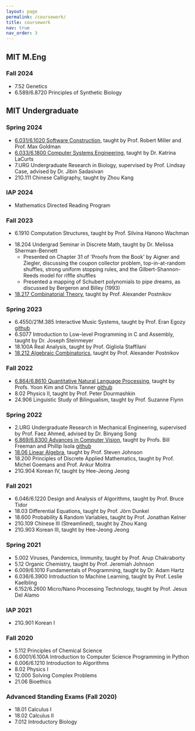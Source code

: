 ```yaml
---
layout: page
permalink: /coursework/
title: coursework
nav: true
nav_order: 3
---
```


## MIT M.Eng
### Fall 2024
* 7.52 Genetics
* 6.589/6.8720 Principles of Synthetic Biology

## MIT Undergraduate
### Spring 2024
* [6.031/6.1020 Software Construction](https://web.mit.edu/6.102/www/sp24/), taught by Prof. Robert Miller and Prof. Max Goldman
* [6.033/6.1800 Computer Systems Engineering](https://web.mit.edu/6.1800/www/), taught by Dr. Katrina LaCurts
* 7.URG Undergraduate Research in Biology, supervised by Prof. Lindsay Case, advised by Dr. Jibin Sadasivan
* 21G.111 Chinese Calligraphy, taught by Zhou Kang

### IAP 2024
* Mathematics Directed Reading Program
  <!-- * Discussing [Parametrized Algorithms](https://books.google.com/books/about/Parameterized_Algorithms.html?id=Frg0CgAAQBAJ&source=kp_book_description), presented on Chapters 2 and 5 with Alek Westover and Tomasz &#x015A;alusarczyk [slides](https://saqzhao.github.io/assets/pdf/DRP_2024_Presentation.pdf) -->

### Fall 2023
* 6.1910 Computation Structures, taught by Prof. Silvina Hanono Wachman
<!-- * [6.867/6.7900 Machine Learning](https://gradml.mit.edu/), taught by Profs. Pulkit Agrawal, Stephen Bates, Tommi Jaakali, Shen Shen [Term Paper](https://saqzhao.github.io/assets/pdf/6_867_Term_Paper.pdf) -->
* 18.204 Undergrad Seminar in Discrete Math, taught by Dr. Melissa Sherman-Bennett
  * Presented on Chapter 31 of 'Proofs from the Book' by Aigner and Ziegler, discussing the coupon collector problem, top-in-at-random shuffles, strong uniform stopping rules, and the Gilbert-Shannon-Reeds model for riffle shuffles
  * Presented a mapping of Schubert polynomials to pipe dreams, as discussed by Bergeron and Billey (1993) 
  <!-- * [Term paper](https://saqzhao.github.io/assets/pdf/18_204-Term-Paper.pdf) studying relationship between pipedreams and bumpless pipedreams -->
* [18.217 Combinatorial Theory](https://math.mit.edu/~apost/courses/18.217/), taught by Prof. Alexander Postnikov

### Spring 2023
* 6.4550/21M.385 Interactive Music Systems, taught by Prof. Eran Egozy [github]((https://github.com/saqzhao/Mirror-of-21m.385))
* 6.S077 Introduction to Low-level Programming in C and Assembly, taught by Dr. Joseph Steinmeyer
* 18.100A Real Analysis, taught by Prof. Gigliola Staffilani
* [18.212 Algebraic Combinatorics](https://math.mit.edu/~apost/courses/18.212_2023/), taught by Prof. Alexander Postnikov

### Fall 2022
* [6.864/6.8610 Quantitative Natural Language Processing](https://mit-6861.github.io/), taught by Profs. Yoon Kim and Chris Tanner [github](https://github.com/saqzhao/Mirror-of-6.8610)
* 8.02 Physics II, taught by Prof. Peter Dourmashkin
* 24.906 Linguistic Study of Bilingualism, taught by Prof. Suzanne Flynn

### Spring 2022
* 2.URG Undergraduate Research in Mechanical Engineering, supervised by Prof. Faez Ahmed, advised by Dr. Binyang Song
* [6.869/6.8300 Advances in Computer Vision](http://6.869.csail.mit.edu/sp22/index.html), taught by Profs. Bill Freeman and Phillip Isola [github](https://github.com/emilyzfliu/vis-sounds)
* [18.06 Linear Algebra](https://github.com/mitmath/1806/tree/spring22), taught by Prof. Steven Johnson
* 18.200 Principles of Discrete Applied Mathematics, taught by Prof. Michel Goemans and Prof. Ankur Moitra
* 21G.904 Korean IV, taught by Hee-Jeong Jeong

### Fall 2021
* 6.046/6.1220 Design and Analysis of Algorithms, taught by Prof. Bruce Tidor
* 18.03 Differential Equations, taught by Prof. Jörn Dunkel
* 18.600 Probability & Random Variables, taught by Prof. Jonathan Kelner
* 21G.109 Chinese III (Streamlined), taught by Zhou Kang
* 21G.903 Korean III, taught by Hee-Jeong Jeong

### Spring 2021
* 5.002 Viruses, Pandemics, Immunity, taught by Prof. Arup Chakraborty
* 5.12 Organic Chemistry, taught by Prof. Jeremiah Johnson
* 6.009/6.1010 Fundamentals of Programming, taught by Dr. Adam Hartz
* 6.036/6.3900 Introduction to Machine Learning, taught by Prof. Leslie Kaelbling
* 6.152/6.2600 Micro/Nano Processing Technology, taught by Prof. Jesus Del Alamo

### IAP 2021
* 21G.901 Korean I

### Fall 2020
* 5.112 Principles of Chemical Science
* 6.0001/6.100A Introduction to Computer Science Programming in Python
* 6.006/6.1210 Introduction to Algorithms
* 8.02 Physics I
* 12.000 Solving Complex Problems
* 21.06 Bioethics

### Advanced Standing Exams (Fall 2020)
* 18.01 Calculus I
* 18.02 Calculus II
* 7.012 Introductory Biology
